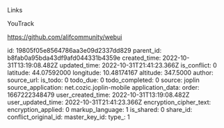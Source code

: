 Links

YouTrack

https://github.com/alifcommunity/webui

id: 19805f05e8564786aa3e09d2337dd829
parent_id: b8fab0a95bda43df9afd044331b4359e
created_time: 2022-10-31T13:19:08.482Z
updated_time: 2022-10-31T21:41:23.366Z
is_conflict: 0
latitude: 44.07592000
longitude: 10.48174167
altitude: 347.5000
author: 
source_url: 
is_todo: 0
todo_due: 0
todo_completed: 0
source: joplin
source_application: net.cozic.joplin-mobile
application_data: 
order: 1667222348479
user_created_time: 2022-10-31T13:19:08.482Z
user_updated_time: 2022-10-31T21:41:23.366Z
encryption_cipher_text: 
encryption_applied: 0
markup_language: 1
is_shared: 0
share_id: 
conflict_original_id: 
master_key_id: 
type_: 1